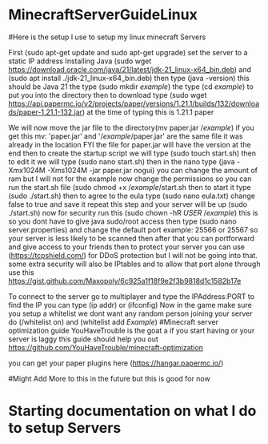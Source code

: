 # MinecraftServerGuideLinux
#Here is the setup I use to setup my linux minecraft Servers

First (sudo apt-get update and sudo apt-get upgrade)
set the server to a static IP address
Installing Java (sudo wget https://download.oracle.com/java/21/latest/jdk-21_linux-x64_bin.deb) and (sudo apt install ./jdk-21_linux-x64_bin.deb) then type (java -version) this should be Java 21
the type (sudo mkdir *example*)
the type (cd *example*) to put you into the directory
then to download type (sudo wget https://api.papermc.io/v2/projects/paper/versions/1.21.1/builds/132/downloads/paper-1.21.1-132.jar) at the time of typing this is 1.21.1 paper


We will now move the jar file to the directory(mv paper.jar /*example*) if you get this mv: 'paper.jar' and '/*example*/paper.jar' are the same file it was already in the location FYI the file for paper.jar will have the version at the end
then to create the startup script we will type (sudo touch start.sh)
then to edit it we will type (sudo nano start.sh)
then in the nano type (java -Xmx1024M -Xms1024M -jar paper.jar nogui) you can change the amount of ram but I will not for the example
now change the permissions so you can run the start.sh file (sudo chmod +x /*example*/start.sh
then to start it type (sudo ./start.sh)
then to agree to the eula type (sudo nano eula.txt) change false to true and save it
repeat this step and your server will be up (sudo ./start.sh)
now for security run this (sudo chown -hR *USER* /*example*) this is so you dont have to give java sudo/root access
then type (sudo nano server.properties) and change the default port example: 25566 or 25567 so your server is less likely to be scanned
then after that you can portforward and give access to your friends
then to protect your server you can use (https://tcpshield.com/) for DDoS protection but I will not be going into that.
some extra security will also be IPtables and to allow that port alone through 
use this https://gist.github.com/Maxopoly/6c925a1f18f9e2f3b9818d1c1582b17e

To connect to the server go to multiplayer and type the IPAddress:PORT
to find the IP you can type (ip addr) or (ifconfig)
Now in the game make sure you setup a whitelist we dont want any random person joining your server do (/whitelist on) and (whitelist add *Example*)
#Minecraft server optimization guide
YouHaveTrouble is the goat a if you start having or your server is laggy this guide should help you out
https://github.com/YouHaveTrouble/minecraft-optimization

you can get your paper plugins here (https://hangar.papermc.io/)

#Might Add More to this in the future but this is good for now
# Starting documentation on what I do to setup Servers
